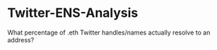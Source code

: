 # Twitter-ENS-Analysis
What percentage of .eth Twitter handles/names actually resolve to an address?
